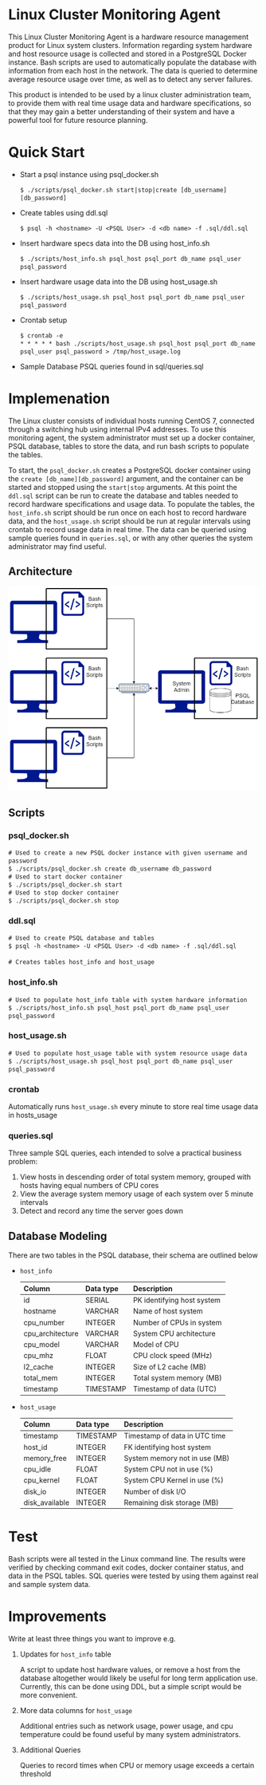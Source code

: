 # Linux Cluster Monitoring Agent

This Linux Cluster Monitoring Agent is a hardware resource management 
product for Linux system clusters. Information regarding system hardware 
and host resource usage is collected and stored in a PostgreSQL Docker 
instance. Bash scripts are used to automatically populate the database with 
information from each host in the network. The data is queried to determine
average resource usage over time, as well as to detect any server failures.

This product is intended to be used by a linux cluster administration team,
to provide them with real time usage data and hardware specifications, so
that they may gain a better understanding of their system and have a powerful
tool for future resource planning.
# Quick Start

- Start a psql instance using psql_docker.sh

      $ ./scripts/psql_docker.sh start|stop|create [db_username][db_password]

- Create tables using ddl.sql

      $ psql -h <hostname> -U <PSQL User> -d <db name> -f .sql/ddl.sql

- Insert hardware specs data into the DB using host_info.sh

      $ ./scripts/host_info.sh psql_host psql_port db_name psql_user psql_password

- Insert hardware usage data into the DB using host_usage.sh

      $ ./scripts/host_usage.sh psql_host psql_port db_name psql_user psql_password

- Crontab setup

      $ crontab -e
      * * * * * bash ./scripts/host_usage.sh psql_host psql_port db_name psql_user psql_password > /tmp/host_usage.log

- Sample Database PSQL queries found in sql/queries.sql

# Implemenation
The Linux cluster consists of individual hosts running CentOS 7, connected
through a switching hub using internal IPv4 addresses. To use this
monitoring agent, the system administrator must set up a docker container,
PSQL database, tables to store the data, and run bash scripts to populate
the tables.

To start, the `psql_docker.sh` creates a PostgreSQL docker container 
using the `create [db_name][db_password]` argument, and the 
container can be started and stopped using the `start|stop` arguments.
At this point the `ddl.sql` script can be run to create the database and
tables needed to record hardware specifications and usage data. To populate
the tables, the `host_info.sh` script should be run once on each host to record
hardware data, and the `host_usage.sh` script should be run at regular 
intervals using crontab to record usage data in real time. The data can be
queried using sample queries found in `queries.sql`, or with any other
queries the system administrator may find useful.

## Architecture
![my image](./assets/architecture.png)
## Scripts

### psql_docker.sh
    # Used to create a new PSQL docker instance with given username and password
    $ ./scripts/psql_docker.sh create db_username db_password
    # Used to start docker container
    $ ./scripts/psql_docker.sh start
    # Used to stop docker container
    $ ./scripts/psql_docker.sh stop
### ddl.sql
    # Used to create PSQL database and tables
    $ psql -h <hostname> -U <PSQL User> -d <db name> -f .sql/ddl.sql

    # Creates tables host_info and host_usage
    
### host_info.sh
    # Used to populate host_info table with system hardware information
    $ ./scripts/host_info.sh psql_host psql_port db_name psql_user psql_password

### host_usage.sh
    # Used to populate host_usage table with system resource usage data
    $ ./scripts/host_usage.sh psql_host psql_port db_name psql_user psql_password
### crontab
Automatically runs `host_usage.sh` every minute to store real time usage data in 
hosts_usage
### queries.sql
Three sample SQL queries, each intended to solve a practical business problem:
1. View hosts in descending order of total system memory, grouped with hosts having
equal numbers of CPU cores
2. View the average system memory usage of each system over 5 minute intervals
3. Detect and record any time the server goes down
## Database Modeling
There are two tables in the PSQL database, their schema are outlined below
- `host_info`
 
  | Column           | Data type     | Description  |
  | -------------    |:-------------| -----|
  | id               | SERIAL        | PK identifying host system|
  | hostname         | VARCHAR       |   Name of host system |
  | cpu_number       | INTEGER       |    Number of CPUs in system|
  | cpu_architecture | VARCHAR       |    System CPU architecture|
  | cpu_model        | VARCHAR       |    Model of CPU |
  | cpu_mhz          | FLOAT         |    CPU clock speed (MHz) |
  | l2_cache         | INTEGER       |    Size of L2 cache (MB)|
  | total_mem        | INTEGER       |    Total system memory (MB)|
  | timestamp        | TIMESTAMP     |    Timestamp of data (UTC) |

- `host_usage`

  | Column           | Data type     | Description  |
  | -------------    |:-------------| -----|
  | timestamp        | TIMESTAMP     | Timestamp of data in UTC time |
  | host_id          | INTEGER       | FK identifying host system|
  | memory_free      | INTEGER       | System memory not in use (MB)|
  | cpu_idle         | FLOAT         | System CPU not in use (%)|
  | cpu_kernel       | FLOAT         | System CPU Kernel in use (%) |
  | disk_io          | INTEGER       | Number of disk I/O |
  | disk_available   | INTEGER       | Remaining disk storage (MB) |
 
  

# Test
Bash scripts were all tested in the Linux command line. The results were
verified by checking command exit codes, docker container status, and data
in the PSQL tables. SQL queries were tested by using them against real and sample
system data.

# Improvements
Write at least three things you want to improve
e.g.
1. Updates for `host_info` table

     A script to update host hardware values, or remove a host from the database
     altogether would likely be useful for long term application use. Currently,
     this can be done using DDL, but a simple script would be more convenient.
2. More data columns for `host_usage`

     Additional entries such as network usage, power usage, and cpu temperature
     could be found useful by many system administrators.
3. Additional Queries

     Queries to record times when CPU or memory usage exceeds a certain threshold

